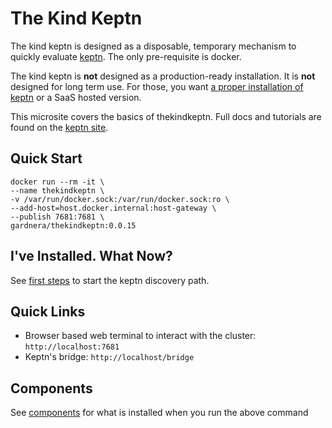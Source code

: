 # The Kind Keptn

The kind keptn is designed as a disposable, temporary mechanism to quickly evaluate [keptn](https://keptn.sh). The only pre-requisite is docker.

The kind keptn is **not** designed as a production-ready installation. It is **not** designed for long term use. For those, you want [a proper installation of keptn](https://keptn.sh/docs/quickstart) or a SaaS hosted version.

This microsite covers the basics of thekindkeptn. Full docs and tutorials are found on the [keptn site](https://keptn.sh).

## Quick Start

```
docker run --rm -it \
--name thekindkeptn \
-v /var/run/docker.sock:/var/run/docker.sock:ro \
--add-host=host.docker.internal:host-gateway \
--publish 7681:7681 \
gardnera/thekindkeptn:0.0.15
```

## I've Installed. What Now?

See [first steps](first-steps.md) to start the keptn discovery path.

## Quick Links
- Browser based web terminal to interact with the cluster: `http://localhost:7681`
- Keptn's bridge: `http://localhost/bridge`

## Components

See [components](components.md) for what is installed when you run the above command
